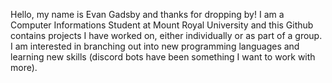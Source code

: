 Hello, my name is Evan Gadsby and thanks for dropping by! I am a Computer Informations Student at Mount Royal University and this Github contains projects I have worked on, 
either individually or as part of a group. I am interested in branching out into new programming languages and learning new skills (discord bots have been something I want
to work with more).
